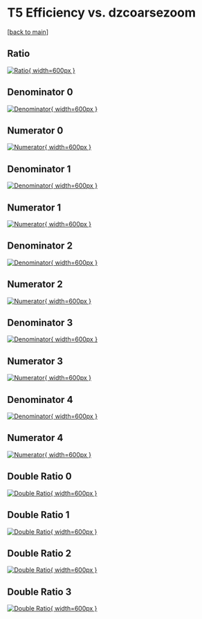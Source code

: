 # T5 Efficiency vs. dzcoarsezoom

[[back to main](./)]



## Ratio

[![Ratio](../mtv/var/T5_loweta_11_-1_eff_dzcoarsezoom.png){ width=600px }](../mtv/var/T5_loweta_11_-1_eff_dzcoarsezoom.pdf)

## Denominator 0

[![Denominator](../mtv/den/T5_loweta_11_-1_eff_dzcoarsezoom_den0.png){ width=600px }](../mtv/den/T5_loweta_11_-1_eff_dzcoarsezoom_den0.pdf)

## Numerator 0

[![Numerator](../mtv/num/T5_loweta_11_-1_eff_dzcoarsezoom_num0.png){ width=600px }](../mtv/num/T5_loweta_11_-1_eff_dzcoarsezoom_num0.pdf)

## Denominator 1

[![Denominator](../mtv/den/T5_loweta_11_-1_eff_dzcoarsezoom_den1.png){ width=600px }](../mtv/den/T5_loweta_11_-1_eff_dzcoarsezoom_den1.pdf)

## Numerator 1

[![Numerator](../mtv/num/T5_loweta_11_-1_eff_dzcoarsezoom_num1.png){ width=600px }](../mtv/num/T5_loweta_11_-1_eff_dzcoarsezoom_num1.pdf)

## Denominator 2

[![Denominator](../mtv/den/T5_loweta_11_-1_eff_dzcoarsezoom_den2.png){ width=600px }](../mtv/den/T5_loweta_11_-1_eff_dzcoarsezoom_den2.pdf)

## Numerator 2

[![Numerator](../mtv/num/T5_loweta_11_-1_eff_dzcoarsezoom_num2.png){ width=600px }](../mtv/num/T5_loweta_11_-1_eff_dzcoarsezoom_num2.pdf)

## Denominator 3

[![Denominator](../mtv/den/T5_loweta_11_-1_eff_dzcoarsezoom_den3.png){ width=600px }](../mtv/den/T5_loweta_11_-1_eff_dzcoarsezoom_den3.pdf)

## Numerator 3

[![Numerator](../mtv/num/T5_loweta_11_-1_eff_dzcoarsezoom_num3.png){ width=600px }](../mtv/num/T5_loweta_11_-1_eff_dzcoarsezoom_num3.pdf)

## Denominator 4

[![Denominator](../mtv/den/T5_loweta_11_-1_eff_dzcoarsezoom_den4.png){ width=600px }](../mtv/den/T5_loweta_11_-1_eff_dzcoarsezoom_den4.pdf)

## Numerator 4

[![Numerator](../mtv/num/T5_loweta_11_-1_eff_dzcoarsezoom_num4.png){ width=600px }](../mtv/num/T5_loweta_11_-1_eff_dzcoarsezoom_num4.pdf)

## Double Ratio 0

[![Double Ratio](../mtv/ratio/T5_loweta_11_-1_eff_dzcoarsezoom_ratio0.png){ width=600px }](../mtv/ratio/T5_loweta_11_-1_eff_dzcoarsezoom_ratio0.pdf)

## Double Ratio 1

[![Double Ratio](../mtv/ratio/T5_loweta_11_-1_eff_dzcoarsezoom_ratio1.png){ width=600px }](../mtv/ratio/T5_loweta_11_-1_eff_dzcoarsezoom_ratio1.pdf)

## Double Ratio 2

[![Double Ratio](../mtv/ratio/T5_loweta_11_-1_eff_dzcoarsezoom_ratio2.png){ width=600px }](../mtv/ratio/T5_loweta_11_-1_eff_dzcoarsezoom_ratio2.pdf)

## Double Ratio 3

[![Double Ratio](../mtv/ratio/T5_loweta_11_-1_eff_dzcoarsezoom_ratio3.png){ width=600px }](../mtv/ratio/T5_loweta_11_-1_eff_dzcoarsezoom_ratio3.pdf)

